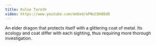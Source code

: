 ```yaml
---
title: Kulve Taroth
video: https://www.youtube.com/embed/oPNuCDHQ6d8
---
```


An elder dragon that protects itself with a glittering coat of metal. Its ecology and coat differ with each sighting, thus requiring more thorough investigation.
